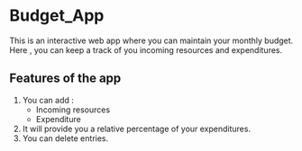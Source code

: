 # Budget_App
This is an interactive web app where you can maintain your monthly budget. Here , you can keep a track of you incoming resources and expenditures.


## Features of the app
1. You can add :
   - Incoming resources
   - Expenditure
2. It will provide you a relative percentage of your expenditures.
3. You can delete entries.
